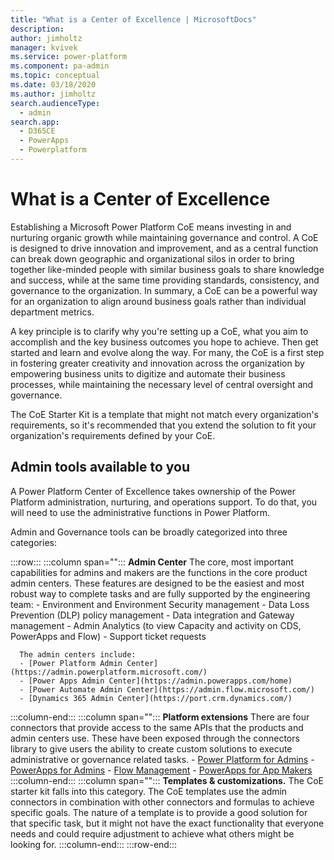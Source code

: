 ```yaml
---
title: "What is a Center of Excellence | MicrosoftDocs"
description: 
author: jimholtz
manager: kvivek
ms.service: power-platform
ms.component: pa-admin
ms.topic: conceptual
ms.date: 03/18/2020
ms.author: jimholtz
search.audienceType: 
  - admin
search.app: 
  - D365CE
  - PowerApps
  - Powerplatform
---
```

# What is a Center of Excellence

Establishing a Microsoft Power Platform CoE means investing in and nurturing organic growth while maintaining governance and control. A CoE is designed to drive innovation and improvement, and as a central function can break down geographic and organizational silos in order to bring together like-minded people with similar business goals to share knowledge and success, while at the same time providing standards, consistency, and governance to the organization. In summary, a CoE can be a powerful way for an organization to align around business goals rather than individual department metrics.

A key principle is to clarify why you're setting up a CoE, what you aim to accomplish and the key business outcomes you hope to achieve. Then get started and learn and evolve along the way. For many, the CoE is a first step in fostering greater creativity and innovation across the organization by empowering business units to digitize and automate their business processes, while maintaining the necessary level of central oversight and governance.

The CoE Starter Kit is a template that might not match every organization's requirements, so it's recommended that you extend the solution to fit your organization's requirements defined by your CoE.

## Admin tools available to you

A Power Platform Center of Excellence takes ownership of the Power Platform administration, nurturing, and operations support. To do that, you will need to use the administrative functions in Power Platform.

Admin and Governance tools can be broadly categorized into three categories:

:::row:::
   :::column span="":::
      **Admin Center** The core, most important capabilities for admins and makers are the functions in the core product admin centers. These features are designed to be the easiest and most robust way to complete tasks and are fully supported by the engineering team:
      - Environment and Environment Security management
      - Data Loss Prevention (DLP) policy management
      - Data integration and Gateway management
      - Admin Analytics (to view Capacity and activity on CDS, PowerApps and Flow)
      - Support ticket requests

      The admin centers include:
      - [Power Platform Admin Center](https://admin.powerplatform.microsoft.com/)
      - [Power Apps Admin Center](https://admin.powerapps.com/home)
      - [Power Automate Admin Center](https://admin.flow.microsoft.com/)
      - [Dynamics 365 Admin Center](https://port.crm.dynamics.com/)
   :::column-end:::
   :::column span="":::
       **Platform extensions** There are four connectors that provide access to the same APIs that the products and admin centers use. These have been exposed through the connectors library to give users the ability to create custom solutions to execute administrative or governance related tasks.
       - [Power Platform for Admins](https://docs.microsoft.com/connectors/powerplatformforadmins/)
       - [PowerApps for Admins](https://docs.microsoft.com/connectors/powerappsforadmins/)
       - [Flow Management](https://docs.microsoft.com/connectors/flowmanagement/)
       - [PowerApps for App Makers](https://docs.microsoft.com/connectors/powerappsforappmakers/)
   :::column-end:::
    :::column span="":::
      **Templates & customizations.** The CoE starter kit falls into this category. The CoE templates use the admin connectors in combination with other connectors and formulas to achieve specific goals. The nature of a template is to provide a good solution for that specific task, but it might not have the exact functionality that everyone needs and could require adjustment to achieve what others might be looking for.
   :::column-end:::
:::row-end:::
